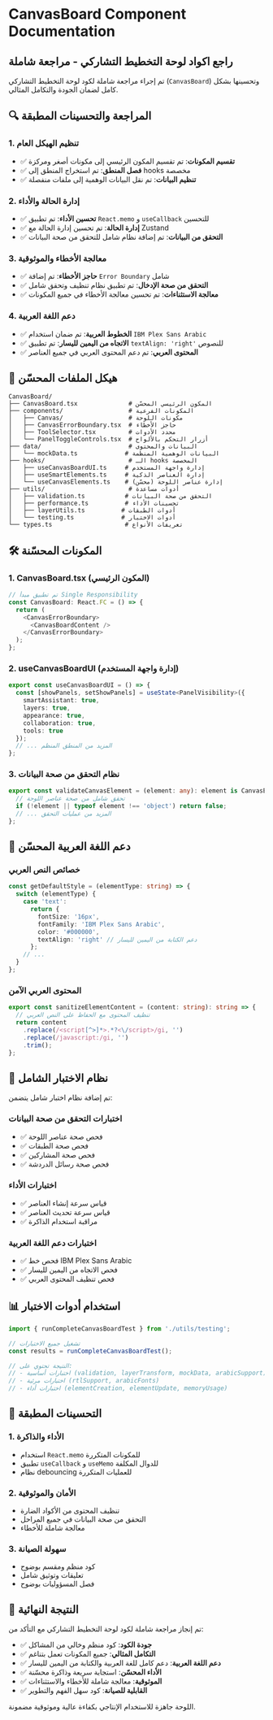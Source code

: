 # CanvasBoard Component Documentation

## راجع اكواد لوحة التخطيط التشاركي - مراجعة شاملة

تم إجراء مراجعة شاملة لكود لوحة التخطيط التشاركي (`CanvasBoard`) وتحسينها بشكل كامل لضمان الجودة والتكامل المثالي.

## 🔍 المراجعة والتحسينات المطبقة

### 1. تنظيم الهيكل العام
- ✅ **تقسيم المكونات**: تم تقسيم المكون الرئيسي إلى مكونات أصغر ومركزة
- ✅ **فصل المنطق**: تم استخراج المنطق إلى hooks مخصصة
- ✅ **تنظيم البيانات**: تم نقل البيانات الوهمية إلى ملفات منفصلة

### 2. إدارة الحالة والأداء
- ✅ **تحسين الأداء**: تم تطبيق `React.memo` و `useCallback` للتحسين
- ✅ **إدارة الحالة**: تم تحسين إدارة الحالة مع Zustand
- ✅ **التحقق من البيانات**: تم إضافة نظام شامل للتحقق من صحة البيانات

### 3. معالجة الأخطاء والموثوقية
- ✅ **حاجز الأخطاء**: تم إضافة `Error Boundary` شامل
- ✅ **التحقق من صحة الإدخال**: تم تطبيق نظام تنظيف وتحقق شامل
- ✅ **معالجة الاستثناءات**: تم تحسين معالجة الأخطاء في جميع المكونات

### 4. دعم اللغة العربية
- ✅ **الخطوط العربية**: تم ضمان استخدام `IBM Plex Sans Arabic`
- ✅ **الاتجاه من اليمين لليسار**: تم تطبيق `textAlign: 'right'` للنصوص
- ✅ **المحتوى العربي**: تم دعم المحتوى العربي في جميع العناصر

## 📁 هيكل الملفات المحسّن

```
CanvasBoard/
├── CanvasBoard.tsx              # المكون الرئيسي المحسّن
├── components/                  # المكونات الفرعية
│   ├── Canvas/                  # مكونات اللوحة
│   ├── CanvasErrorBoundary.tsx  # حاجز الأخطاء
│   ├── ToolSelector.tsx         # محدد الأدوات
│   └── PanelToggleControls.tsx  # أزرار التحكم بالألواح
├── data/                        # البيانات والمحتوى
│   └── mockData.ts             # البيانات الوهمية المنظمة
├── hooks/                       # الـ hooks المخصصة
│   ├── useCanvasBoardUI.ts     # إدارة واجهة المستخدم
│   ├── useSmartElements.ts     # إدارة العناصر الذكية
│   └── useCanvasElements.ts    # إدارة عناصر اللوحة (محسّن)
├── utils/                       # أدوات مساعدة
│   ├── validation.ts           # التحقق من صحة البيانات
│   ├── performance.ts          # تحسينات الأداء
│   ├── layerUtils.ts          # أدوات الطبقات
│   └── testing.ts             # أدوات الاختبار
└── types.ts                    # تعريفات الأنواع
```

## 🛠️ المكونات المحسّنة

### 1. CanvasBoard.tsx (المكون الرئيسي)
```typescript
// تم تطبيق مبدأ Single Responsibility
const CanvasBoard: React.FC = () => {
  return (
    <CanvasErrorBoundary>
      <CanvasBoardContent />
    </CanvasErrorBoundary>
  );
};
```

### 2. useCanvasBoardUI (إدارة واجهة المستخدم)
```typescript
export const useCanvasBoardUI = () => {
  const [showPanels, setShowPanels] = useState<PanelVisibility>({
    smartAssistant: true,
    layers: true,
    appearance: true,
    collaboration: true,
    tools: true
  });
  // ... المزيد من المنطق المنظم
};
```

### 3. نظام التحقق من صحة البيانات
```typescript
export const validateCanvasElement = (element: any): element is CanvasElement => {
  // تحقق شامل من صحة عناصر اللوحة
  if (!element || typeof element !== 'object') return false;
  // ... المزيد من عمليات التحقق
};
```

## 🎨 دعم اللغة العربية المحسّن

### خصائص النص العربي
```typescript
const getDefaultStyle = (elementType: string) => {
  switch (elementType) {
    case 'text':
      return {
        fontSize: '16px',
        fontFamily: 'IBM Plex Sans Arabic',
        color: '#000000',
        textAlign: 'right' // دعم الكتابة من اليمين لليسار
      };
    // ...
  }
};
```

### المحتوى العربي الآمن
```typescript
export const sanitizeElementContent = (content: string): string => {
  // تنظيف المحتوى مع الحفاظ على النص العربي
  return content
    .replace(/<script[^>]*>.*?<\/script>/gi, '')
    .replace(/javascript:/gi, '')
    .trim();
};
```

## 🧪 نظام الاختبار الشامل

تم إضافة نظام اختبار شامل يتضمن:

### اختبارات التحقق من صحة البيانات
- ✅ فحص صحة عناصر اللوحة
- ✅ فحص صحة الطبقات
- ✅ فحص صحة المشاركين
- ✅ فحص صحة رسائل الدردشة

### اختبارات الأداء
- ✅ قياس سرعة إنشاء العناصر
- ✅ قياس سرعة تحديث العناصر
- ✅ مراقبة استخدام الذاكرة

### اختبارات دعم اللغة العربية
- ✅ فحص خط IBM Plex Sans Arabic
- ✅ فحص الاتجاه من اليمين لليسار
- ✅ فحص تنظيف المحتوى العربي

## 📊 استخدام أدوات الاختبار

```typescript
import { runCompleteCanvasBoardTest } from './utils/testing';

// تشغيل جميع الاختبارات
const results = runCompleteCanvasBoardTest();

// النتيجة تحتوي على:
// - اختبارات أساسية (validation, layerTransform, mockData, arabicSupport)
// - اختبارات مرئية (rtlSupport, arabicFonts)
// - اختبارات أداء (elementCreation, elementUpdate, memoryUsage)
```

## 🔧 التحسينات المطبقة

### 1. الأداء والذاكرة
- استخدام `React.memo` للمكونات المتكررة
- تطبيق `useCallback` و `useMemo` للدوال المكلفة
- نظام debouncing للعمليات المتكررة

### 2. الأمان والموثوقية
- تنظيف المحتوى من الأكواد الضارة
- التحقق من صحة البيانات في جميع المراحل
- معالجة شاملة للأخطاء

### 3. سهولة الصيانة
- كود منظم ومقسم بوضوح
- تعليقات وتوثيق شامل
- فصل المسؤوليات بوضوح

## 🎯 النتيجة النهائية

تم إنجاز مراجعة شاملة لكود لوحة التخطيط التشاركي مع التأكد من:

- ✅ **جودة الكود**: كود منظم وخالي من المشاكل
- ✅ **التكامل المثالي**: جميع المكونات تعمل بتناغم
- ✅ **دعم اللغة العربية**: دعم كامل للغة العربية والكتابة من اليمين لليسار
- ✅ **الأداء المحسّن**: استجابة سريعة وذاكرة محسّنة
- ✅ **الموثوقية**: معالجة شاملة للأخطاء والاستثناءات
- ✅ **القابلية للصيانة**: كود سهل الفهم والتطوير

اللوحة جاهزة للاستخدام الإنتاجي بكفاءة عالية وموثوقية مضمونة.